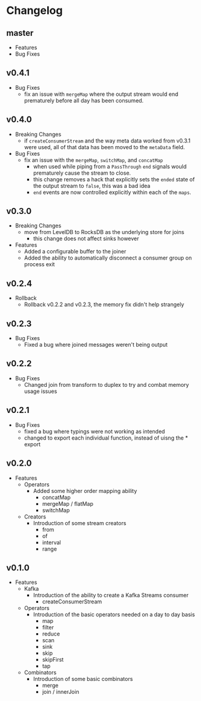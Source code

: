 # Changelog

## master

-   Features
-   Bug Fixes

## v0.4.1

-   Bug Fixes
    -   fix an issue with `mergeMap` where the output stream would end prematurely before all day has been consumed.

## v0.4.0

-   Breaking Changes
    -   if `createConsumerStream` and the way meta data worked from v0.3.1 were used, all of that data has been moved to the `metaData` field.
-   Bug Fixes
    -   fix an issue with the `mergeMap`, `switchMap`, and `concatMap`
        -   when used while piping from a `PassThrough` `end` signals would prematurely cause the stream to close.
        -   this change removes a hack that explicitly sets the `ended` state of the output stream to `false`, this was a bad idea
        -   `end` events are now controlled explicitly within each of the `maps`.

## v0.3.0

-   Breaking Changes
    -   move from LevelDB to RocksDB as the underlying store for joins
        -   this change does not affect sinks however
-   Features
    -   Added a configurable buffer to the joiner
    -   Added the ability to automatically disconnect a consumer group on process exit

## v0.2.4

-   Rollback
    -   Rollback v0.2.2 and v0.2.3, the memory fix didn't help strangely

## v0.2.3

-   Bug Fixes
    -   Fixed a bug where joined messages weren't being output

## v0.2.2

-   Bug Fixes
    -   Changed join from transform to duplex to try and combat memory usage issues

## v0.2.1

-   Bug Fixes
    -   fixed a bug where typings were not working as intended
    -   changed to export each individual function, instead of uisng the \* export

## v0.2.0

-   Features
    -   Operators
        -   Added some higher order mapping ability
            -   concatMap
            -   mergeMap / flatMap
            -   switchMap
    -   Creators
        -   Introduction of some stream creators
            -   from
            -   of
            -   interval
            -   range

## v0.1.0

-   Features
    -   Kafka
        -   Introduction of the ability to create a Kafka Streams consumer
            -   createConsumerStream
    -   Operators
        -   Introduction of the basic operators needed on a day to day basis
            -   map
            -   filter
            -   reduce
            -   scan
            -   sink
            -   skip
            -   skipFirst
            -   tap
    -   Combinators
        -   Introduction of some basic combinators
            -   merge
            -   join / innerJoin
